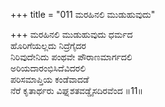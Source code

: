 +++
title = "011 ಮರಹಿನಲಿ ಮುಡುಹುವುದು"

+++
ಮರಹಿನಲಿ ಮುಡುಹುವುದು ಧರ್ಮದ  
ಹೊರಿಗೆಯಲ್ಲದು ನಿದ್ರೆಗೈದರ  
ನಿರಿವುದೇನಿದು ಪಂಥವೇ ಪೌರಾಣಮಾರ್ಗದಲಿ  
ಅರಿಯದಾರಂಭಿಸಿದೆವಿದರಲಿ  
ಪರಿಸಮಾಪ್ತಿಯ ಕಂಡೆವಾದಡೆ  
ನೆರೆ ಕೃತಾರ್ಥರು ವಿಘ್ನಶತವಡ್ಡೈಸದಿರವೆಂದ     ॥11॥